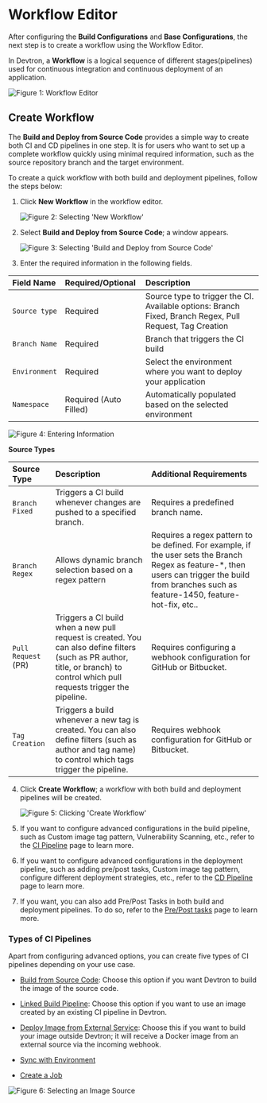# Workflow Editor

After configuring the **Build Configurations** and **Base Configurations**, the next step is to create a workflow using the Workflow Editor.

In Devtron, a **Workflow** is a logical sequence of different stages(pipelines) used for continuous integration and continuous deployment of an application. 

 ![Figure 1: Workflow Editor](https://devtron-public-asset.s3.us-east-2.amazonaws.com/images/creating-application/arora1.gif)

## Create Workflow

The **Build and Deploy from Source Code** provides a simple way to create both CI and CD pipelines in one step. It is for users who want to set up a complete workflow quickly using minimal required information, such as the source repository branch and the target environment.

To create a quick workflow with both build and deployment pipelines, follow the steps below: 

1. Click **New Workflow** in the workflow editor.

     ![Figure 2: Selecting 'New Workflow'](https://devtron-public-asset.s3.us-east-2.amazonaws.com/images/creating-application/workflow/build-deploy-new-create-workflow.jpg)

2. Select **Build and Deploy from Source Code**; a window appears.

     ![Figure 3: Selecting 'Build and Deploy from Source Code'](https://devtron-public-asset.s3.us-east-2.amazonaws.com/images/creating-application/workflow/build-deploy-new-build-deploy-from-source-code.jpg)

3. Enter the required information in the following fields.

 | Field Name|Required/Optional| Description|
 | :--- | :--- | :--- |
 | `Source type`| Required| Source type to trigger the CI. Available options: Branch Fixed, Branch Regex, Pull Request, Tag Creation|
 | `Branch Name`| Required| Branch that triggers the CI build|
 | `Environment` | Required |Select the environment where you want to deploy your application |
 | `Namespace`| Required (Auto Filled)| Automatically populated based on the selected environment | 

   ![Figure 4: Entering Information](https://devtron-public-asset.s3.us-east-2.amazonaws.com/images/creating-application/workflow/build-deploy-new-cred.jpg)

 **Source Types**

 |Source Type| Description| Additional Requirements|
 |:---|:---|:---|
 | `Branch Fixed`| Triggers a CI build whenever changes are pushed to a specified branch.| Requires a predefined branch name.|
 | `Branch Regex`| Allows dynamic branch selection based on a regex pattern| Requires a regex pattern to be defined. For example, if the user sets the Branch Regex as feature-\*, then users can trigger the build from branches such as feature-1450, feature-hot-fix, etc.. |
 | `Pull Request` (PR) | Triggers a CI build when a new pull request is created. You can also define filters (such as PR author, title, or branch) to control which pull requests trigger the pipeline. | Requires configuring a webhook configuration for GitHub or Bitbucket.|
 | `Tag Creation`| Triggers a build whenever a new tag is created. You can also define filters (such as author and tag name) to control which tags trigger the pipeline.| Requires webhook configuration for GitHub or Bitbucket.|
 
4. Click **Create Workflow**; a workflow with both build and deployment pipelines will be created.

     ![Figure 5: Clicking 'Create Workflow'](https://devtron-public-asset.s3.us-east-2.amazonaws.com/images/creating-application/workflow/build-deploy-new-save-workflow.jpg)

5. If you want to configure advanced configurations in the build pipeline, such as Custom image tag pattern, Vulnerability Scanning, etc., refer to the [CI Pipeline](./ci-pipeline.md#configuring-advanced-options) page to learn more.

6. If you want to configure advanced configurations in the deployment pipeline, such as adding pre/post tasks, Custom image tag pattern, configure different deployment strategies, etc., refer to the [CD Pipeline](./cd-pipeline.md) page to learn more.

7. If you want, you can also add Pre/Post Tasks in both build and deployment pipelines. To do so, refer to the [Pre/Post tasks](./ci-build-pre-post-plugins.md) page to learn more.


### Types of CI Pipelines

Apart from configuring advanced options, you can create five types of CI pipelines depending on your use case.

* [Build from Source Code](./ci-pipeline.md#id-1.-build-from-source-code): Choose this option if you want Devtron to build the image of the source code.

* [Linked Build Pipeline](./ci-pipeline.md#id-2.-linked-build-pipeline): Choose this option if you want to use an image created by an existing CI pipeline in Devtron.

* [Deploy Image from External Service](./ci-pipeline.md#id-3.-deploy-image-from-external-service): Choose this if you want to build your image outside Devtron; it will receive a Docker image from an external source via the incoming webhook.

* [Sync with Environment](./ci-pipeline.md#id-4.-sync-with-environment) <a href="https://devtron.ai/pricing"><img src="https://devtron-public-asset.s3.us-east-2.amazonaws.com/images/elements/EnterpriseTag.svg" height="12"></a>

* [Create a Job](./ci-pipeline.md#id-5.-create-a-job)

![Figure 6: Selecting an Image Source](https://devtron-public-asset.s3.us-east-2.amazonaws.com/images/creating-application/workflow/workflow-ci.jpg)
